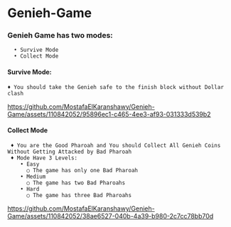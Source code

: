 # Genieh-Game
### Genieh Game has two modes: 
      • Survive Mode
      • Collect Mode

#### Survive Mode:

    ♦ You should take the Genieh safe to the finish block without Dollar clash
    


https://github.com/MostafaElKaranshawy/Genieh-Game/assets/110842052/95896ec1-c465-4ee3-af93-031333d539b2



#### Collect Mode 

     ♦ You are the Good Pharoah and You should Collect All Genieh Coins Without Getting Attacked by Bad Pharoah
     ♦ Mode Have 3 Levels:
        • Easy
          ○ The game has only one Bad Pharoah
        • Medium
          ○ The game has two Bad Pharoahs
        • Hard
          ○ The game has three Bad Pharoahs

          

https://github.com/MostafaElKaranshawy/Genieh-Game/assets/110842052/38ae6527-040b-4a39-b980-2c7cc78bb70d


